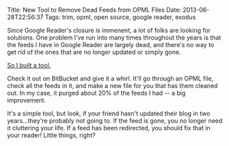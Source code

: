 Title: New Tool to Remove Dead Feeds from OPML Files
Date: 2013-06-28T22:56:37
Tags: trim, opml, open source, google reader, exodus


Since Google Reader's closure is immenent, a lot of folks are looking for solutions. One problem I've run into many times throughout the years is that the feeds I have in Google Reader are largely dead, and there's no way to get rid of the ones that are no longer updated or simply gone. 

[So I built a tool.][1]

Check it out on BitBucket and give it a whirl. It'll go through an OPML file, check all the feeds in it, and make a new file for you that has them cleaned out. In my case, it purged about 20% of the feeds I had -- a big improvement. 

It's a simple tool, but look, if your friend hasn't updated their blog in two years...they're probably not going to. If the feed is gone, you no longer need it cluttering your life. If a feed has been redirected, you should fix that in your reader! Little things, right?

[1]: https://bitbucket.org/mlissner/trim-my-feeds/overview